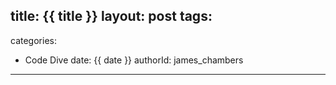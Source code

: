 title: {{ title }}
layout: post
tags:
  - 
categories:
  - Code Dive
date: {{ date }}
authorId: james_chambers
---